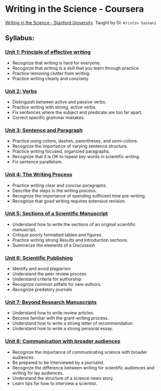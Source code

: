 # Writing in the Science - Coursera

[Writing in the Science - Stanford University](https://www.coursera.org/learn/sciwrite). Taught by Dr. `Kristin Sainani`


## Syllabus:
### [Unit 1: Principle of effective writing](https://github.com/quanghuy0497/Writing-in-the-Science_Stanford/tree/main/Unit%2001%20-%20Principles%20of%20effective%20writing_)
+ Recognize that writing is hard for everyone.
+ Recognize that writing is a skill that you learn through practice.
+ Practice removing clutter from writing.
+ Practice writing clearly and concisely.
### [Unit 2: Verbs](https://github.com/quanghuy0497/Writing-in-the-Science_Stanford/tree/main/Unit%2002%20-%20Verbs_)
+ Distinguish between active and passive verbs.
+ Practice writing with strong, active verbs.
+ Fix sentences where the subject and predicate are too far apart.
+ Correct specific grammar mistakes.
### [Unit 3: Sentence and Paragraph](https://github.com/quanghuy0497/Writing-in-the-Science_Stanford/tree/main/Unit%2003%20-%20Sentence%20and%20Paragraph_)
+ Practice using colons, dashes, parentheses, and semi-colons.
+ Recognize the importance of varying sentence structure.
+ Practice writing focused, organized paragraphs.
+ Recognize that it is OK to repeat key words in scientific writing.
+ Fix sentence parallelism.
### [Unit 4: The Writing Process](https://github.com/quanghuy0497/Writing-in-the-Science_Stanford/tree/main/Unit%2004%20-%20The%20Writing%20Process_)
+ Practice writing clear and concise paragraphs.
+ Describe the steps in the writing process.
+ Recognize the importance of spending sufficient time pre-writing.
+ Recognize that good writing requires extensive revision.
### [Unit 5: Sections of a Scientific Manuscript]()
+ Understand how to write the sections of an original scientific manuscript.
+ Critique poorly formatted tables and figures.
+ Practice writing strong Results and Introduction sections.
+ Summarize the elements of a Discussion
### [Unit 6: Scientific Publishing]()
+ Identify and avoid plagiarism
+ Understand the peer review process
+ Understand criteria for authorship
+ Recognize common pitfalls for new authors.
+ Recognize predatory journals
### [Unit 7: Beyond Research Manuscripts]()
+ Understand how to write review articles.
+ Become familiar with the grant-writing process.
+ Understand how to write a strong letter of recommendation.
+ Understand how to write a strong personal essay.
### [Unit 8: Communication with broader audiences]()
+ Recognize the importance of communicating science with broader audiences.
+ Be prepared to be interviewed by a journalist.
+ Recognize the difference between writing for scientific audiences and writing for lay audiences.
+ Understand the structure of a science news story.
+ Learn tips for how to interview a scientist.
